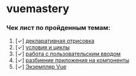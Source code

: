 # vuemastery

### Чек лист по пройденным темам:

1. [&#10003;]&nbsp;[декларативная отрисовка](examples/declarative-rendering)
2. [&#10003;]&nbsp;[условия и циклы](examples/conditionals-and-loops)
3. [&#10003;]&nbsp;[работа с пользовательским вводом](examples/handling-user-input)
4. [&#10003;]&nbsp;[разбиение приложения на компоненты](examples/composing-with-components)
5. [&#10003;]&nbsp;[Экземпляр Vue](examples/vue-instance)
